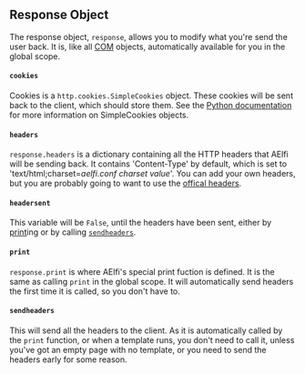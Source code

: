 ## Response Object
The response object, `response`, allows you to modify what you're send the user back. It is, like all [COM](start.md) objects, automatically 
available for you in the global scope.

#### `cookies`
Cookies is a `http.cookies.SimpleCookies` object. These cookies will be sent back to the client, which should store them. See the [Python documentation](https://docs.python.org/3/library/http.cookies.html#http.cookies.SimpleCookie) for more information on SimpleCookies objects.

#### `headers`
`response.headers` is a dictionary containing all the HTTP headers that AElfi will be sending back. It contains 'Content-Type' by default, which is 
set to 'text/html;charset=*aelfi.conf charset value*'. You can add your own headers, but you are probably going to want to use the [offical headers](https://en.wikipedia.org/wiki/List_of_HTTP_header_fields#Response_fields).

#### `headersent` 
This variable will be `False`, until the headers have been sent, either by [print](#print)ing or by calling [`sendheaders`](#sendheaders).

#### `print`
`response.print` is where AElfi's special print fuction is defined. It is the same as calling `print` in the global scope. It will automatically send 
headers the first time it is called, so you don't have to.

#### `sendheaders`
This will send all the headers to the client. As it is automatically called by the `print` function, or when a template runs, you don't need to call 
it, unless you've got an empty page with no template, or you need to send the headers early for some reason.